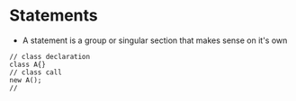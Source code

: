 # Statements
- A statement is a  group or singular section that makes sense on it's own

```unify
// class declaration
class A{}
// class call
new A();
// 
```
